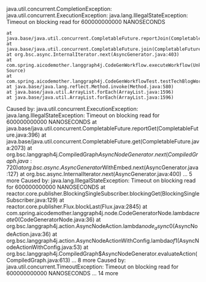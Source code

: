 java.util.concurrent.CompletionException: java.util.concurrent.ExecutionException: java.lang.IllegalStateException: Timeout on blocking read for 600000000000 NANOSECONDS

	at java.base/java.util.concurrent.CompletableFuture.reportJoin(CompletableFuture.java:413)
	at java.base/java.util.concurrent.CompletableFuture.join(CompletableFuture.java:2118)
	at org.bsc.async.InternalIterator.next(AsyncGenerator.java:403)
	at com.spring.aicodemother.langgraph4j.CodeGenWorkflow.executeWorkflow(Unknown Source)
	at com.spring.aicodemother.langgraph4j.CodeGenWorkflowTest.testTechBlogWorkflow(CodeGenWorkflowTest.java:13)
	at java.base/java.lang.reflect.Method.invoke(Method.java:580)
	at java.base/java.util.ArrayList.forEach(ArrayList.java:1596)
	at java.base/java.util.ArrayList.forEach(ArrayList.java:1596)
Caused by: java.util.concurrent.ExecutionException: java.lang.IllegalStateException: Timeout on blocking read for 600000000000 NANOSECONDS
at java.base/java.util.concurrent.CompletableFuture.reportGet(CompletableFuture.java:396)
at java.base/java.util.concurrent.CompletableFuture.get(CompletableFuture.java:2073)
at org.bsc.langgraph4j.CompiledGraph$AsyncNodeGenerator.next(CompiledGraph.java:720)
at org.bsc.async.AsyncGenerator$WithEmbed.next(AsyncGenerator.java:127)
at org.bsc.async.InternalIterator.next(AsyncGenerator.java:400)
... 5 more
Caused by: java.lang.IllegalStateException: Timeout on blocking read for 600000000000 NANOSECONDS
at reactor.core.publisher.BlockingSingleSubscriber.blockingGet(BlockingSingleSubscriber.java:129)
at reactor.core.publisher.Flux.blockLast(Flux.java:2845)
at com.spring.aicodemother.langgraph4j.node.CodeGeneratorNode.lambda$create$0(CodeGeneratorNode.java:36)
at org.bsc.langgraph4j.action.AsyncNodeAction.lambda$node_async$0(AsyncNodeAction.java:36)
at org.bsc.langgraph4j.action.AsyncNodeActionWithConfig.lambda$of$1(AsyncNodeActionWithConfig.java:53)
at org.bsc.langgraph4j.CompiledGraph$AsyncNodeGenerator.evaluateAction(CompiledGraph.java:613)
... 8 more
Caused by: java.util.concurrent.TimeoutException: Timeout on blocking read for 600000000000 NANOSECONDS
... 14 more